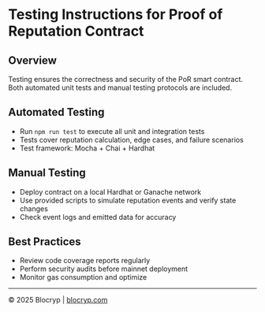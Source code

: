 # Testing Instructions for Proof of Reputation Contract

## Overview

Testing ensures the correctness and security of the PoR smart contract. Both automated unit tests and manual testing protocols are included.

## Automated Testing

- Run `npm run test` to execute all unit and integration tests  
- Tests cover reputation calculation, edge cases, and failure scenarios  
- Test framework: Mocha + Chai + Hardhat

## Manual Testing

- Deploy contract on a local Hardhat or Ganache network  
- Use provided scripts to simulate reputation events and verify state changes  
- Check event logs and emitted data for accuracy

## Best Practices

- Review code coverage reports regularly  
- Perform security audits before mainnet deployment  
- Monitor gas consumption and optimize

---

© 2025 Blocryp | [blocryp.com](https://blocryp.com)
